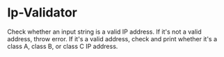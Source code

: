 # Ip-Validator
Check whether an input string is a valid IP address. If it's not a valid address, throw error. If it's a valid address, check and print whether it's a class A, class B, or class C IP address.
